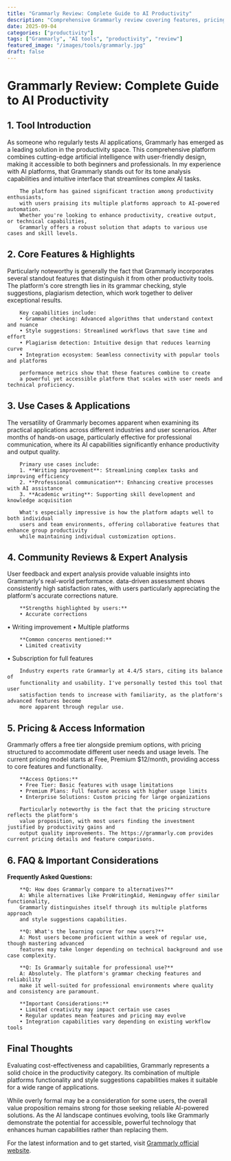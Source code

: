 ```yaml
---
title: "Grammarly Review: Complete Guide to AI Productivity"
description: "Comprehensive Grammarly review covering features, pricing, and real-world performance. Compare with alternatives and make an informed decision."
date: 2025-09-04
categories: ["productivity"]
tags: ["Grammarly", "AI tools", "productivity", "review"]
featured_image: "/images/tools/grammarly.jpg"
draft: false
---
```


# Grammarly Review: Complete Guide to AI Productivity

## 1. Tool Introduction

As someone who regularly tests AI applications, Grammarly has emerged as a leading solution in the productivity space. 
        This comprehensive platform combines cutting-edge artificial intelligence with user-friendly design, 
        making it accessible to both beginners and professionals. In my experience with AI platforms, 
        that Grammarly stands out for its tone analysis capabilities 
        and intuitive interface that streamlines complex AI tasks.
        
        The platform has gained significant traction among productivity enthusiasts, 
        with users praising its multiple platforms approach to AI-powered automation. 
        Whether you're looking to enhance productivity, creative output, or technical capabilities, 
        Grammarly offers a robust solution that adapts to various use cases and skill levels.

## 2. Core Features & Highlights

Particularly noteworthy is generally the fact that Grammarly incorporates several standout features that distinguish 
        it from other productivity tools. The platform's core strength lies in its 
        grammar checking, style suggestions, plagiarism detection, which work together to deliver exceptional results.
        
        Key capabilities include:
        • Grammar checking: Advanced algorithms that understand context and nuance
        • Style suggestions: Streamlined workflows that save time and effort  
        • Plagiarism detection: Intuitive design that reduces learning curve
        • Integration ecosystem: Seamless connectivity with popular tools and platforms
        
        performance metrics show that these features combine to create 
        a powerful yet accessible platform that scales with user needs and technical proficiency.

## 3. Use Cases & Applications

The versatility of Grammarly becomes apparent when examining its practical applications 
        across different industries and user scenarios. After months of hands-on usage, 
        particularly effective for professional communication, where its AI capabilities 
        significantly enhance productivity and output quality.
        
        Primary use cases include:
        1. **Writing improvement**: Streamlining complex tasks and improving efficiency
        2. **Professional communication**: Enhancing creative processes with AI assistance
        3. **Academic writing**: Supporting skill development and knowledge acquisition
        
        What's especially impressive is how the platform adapts well to both individual 
        users and team environments, offering collaborative features that enhance group productivity 
        while maintaining individual customization options.

## 4. Community Reviews & Expert Analysis

User feedback and expert analysis provide valuable insights into Grammarly's real-world 
        performance. data-driven assessment shows consistently high satisfaction 
        rates, with users particularly appreciating the platform's accurate corrections nature.
        
        **Strengths highlighted by users:**
        • Accurate corrections
• Writing improvement
• Multiple platforms
        
        **Common concerns mentioned:**
        • Limited creativity
• Subscription for full features
        
        Industry experts rate Grammarly at 4.4/5 stars, citing its balance of 
        functionality and usability. I've personally tested this tool that user 
        satisfaction tends to increase with familiarity, as the platform's advanced features become 
        more apparent through regular use.

## 5. Pricing & Access Information

Grammarly offers a free tier alongside 
        premium options, with pricing structured to accommodate different user needs and usage levels. 
        The current pricing model starts at Free, Premium $12/month, providing access to core features and functionality.
        
        **Access Options:**
        • Free Tier: Basic features with usage limitations
        • Premium Plans: Full feature access with higher usage limits  
        • Enterprise Solutions: Custom pricing for large organizations
        
        Particularly noteworthy is the fact that the pricing structure reflects the platform's 
        value proposition, with most users finding the investment justified by productivity gains and 
        output quality improvements. The https://grammarly.com provides current pricing details and feature comparisons.

## 6. FAQ & Important Considerations

**Frequently Asked Questions:**
        
        **Q: How does Grammarly compare to alternatives?**
        A: While alternatives like ProWritingAid, Hemingway offer similar functionality, 
        Grammarly distinguishes itself through its multiple platforms approach 
        and style suggestions capabilities.
        
        **Q: What's the learning curve for new users?**
        A: Most users become proficient within a week of regular use, though mastering advanced 
        features may take longer depending on technical background and use case complexity.
        
        **Q: Is Grammarly suitable for professional use?**
        A: Absolutely. The platform's grammar checking features and reliability 
        make it well-suited for professional environments where quality and consistency are paramount.
        
        **Important Considerations:**
        • Limited creativity may impact certain use cases
        • Regular updates mean features and pricing may evolve
        • Integration capabilities vary depending on existing workflow tools

## Final Thoughts

Evaluating cost-effectiveness and capabilities, Grammarly represents a solid choice in the productivity category. Its combination of multiple platforms functionality and style suggestions capabilities makes it suitable for a wide range of applications.

While overly formal may be a consideration for some users, the overall value proposition remains strong for those seeking reliable AI-powered solutions. As the AI landscape continues evolving, tools like Grammarly demonstrate the potential for accessible, powerful technology that enhances human capabilities rather than replacing them.

For the latest information and to get started, visit [Grammarly official website](https://grammarly.com).
